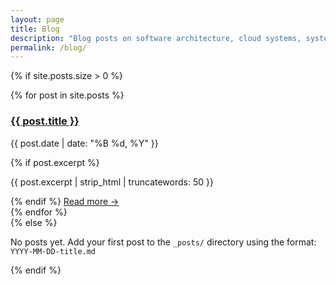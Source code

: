 ```yaml
---
layout: page
title: Blog
description: "Blog posts on software architecture, cloud systems, system design patterns, AWS, .NET, microservices, and engineering leadership."
permalink: /blog/
---
```


{% if site.posts.size > 0 %}
<div class="post-list">
    {% for post in site.posts %}
    <article class="post-preview">
        <h3><a href="{{ post.url | relative_url }}">{{ post.title }}</a></h3>
        <p class="post-meta">
            <time datetime="{{ post.date | date_to_xmlschema }}">{{ post.date | date: "%B %d, %Y" }}</time>
        </p>
        {% if post.excerpt %}
        <p class="post-excerpt">{{ post.excerpt | strip_html | truncatewords: 50 }}</p>
        {% endif %}
        <a href="{{ post.url | relative_url }}" class="read-more">Read more →</a>
    </article>
    {% endfor %}
</div>
{% else %}
<p>No posts yet. Add your first post to the <code>_posts/</code> directory using the format: <code>YYYY-MM-DD-title.md</code></p>
{% endif %}